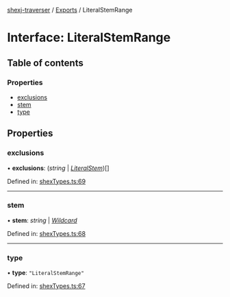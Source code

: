 [shexj-traverser](../README.md) / [Exports](../modules.md) / LiteralStemRange

# Interface: LiteralStemRange

## Table of contents

### Properties

- [exclusions](literalstemrange.md#exclusions)
- [stem](literalstemrange.md#stem)
- [type](literalstemrange.md#type)

## Properties

### exclusions

• **exclusions**: (*string* \| [*LiteralStem*](literalstem.md))[]

Defined in: [shexTypes.ts:69](https://github.com/o-development/shexj-traverser/blob/6850f6c/lib/shexTypes.ts#L69)

___

### stem

• **stem**: *string* \| [*Wildcard*](wildcard.md)

Defined in: [shexTypes.ts:68](https://github.com/o-development/shexj-traverser/blob/6850f6c/lib/shexTypes.ts#L68)

___

### type

• **type**: ``"LiteralStemRange"``

Defined in: [shexTypes.ts:67](https://github.com/o-development/shexj-traverser/blob/6850f6c/lib/shexTypes.ts#L67)
